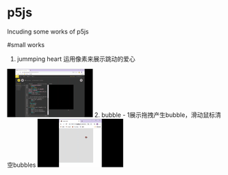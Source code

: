 # p5js
Incuding some  works of p5js

#small works
1. jummping heart
运用像素来展示跳动的爱心
<img src="https://github.com/mskzj/p5js/blob/master/jummping_heart/jumming%20heart.gif" alt="show" />
2. bubble
- 1展示拖拽产生bubble，滑动鼠标清空bubbles
<img src="https://github.com/mskzj/p5js/blob/master/Bubble/bubble1.gif" alt="show" />
